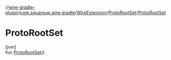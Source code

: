 //[wire-gradle-plugin](../../../../index.md)/[com.squareup.wire.gradle](../../index.md)/[WireExtension](../index.md)/[ProtoRootSet](index.md)/[ProtoRootSet](-proto-root-set.md)

# ProtoRootSet

[jvm]\
fun [ProtoRootSet](-proto-root-set.md)()
